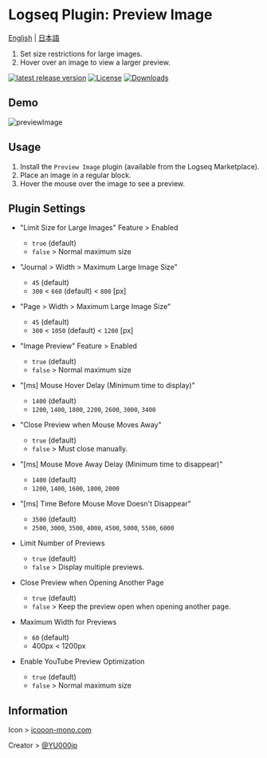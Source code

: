 # Logseq Plugin: Preview Image

[English](https://github.com/YU000jp/logseq-plugin-preview-image) | [日本語](https://github.com/YU000jp/logseq-plugin-preview-image/blob/main/README.ja.md)

1. Set size restrictions for large images.
1. Hover over an image to view a larger preview.

[![latest release version](https://img.shields.io/github/v/release/YU000jp/logseq-plugin-preview-image)](https://github.com/YU000jp/logseq-plugin-preview-image/releases)
[![License](https://img.shields.io/github/license/YU000jp/logseq-plugin-preview-image?color=blue)](https://github.com/YU000jp/logseq-plugin-preview-image/LICENSE)
[![Downloads](https://img.shields.io/github/downloads/YU000jp/logseq-plugin-preview-image/total.svg)](https://github.com/YU000jp/logseq-plugin-preview-image/releases)

## Demo

![previewImage](https://github.com/YU000jp/logseq-plugin-preview-image/assets/111847207/ad7cafe2-c449-4807-b14a-b5315c0a639e)

## Usage

1. Install the `Preview Image` plugin (available from the Logseq Marketplace).
1. Place an image in a regular block.
1. Hover the mouse over the image to see a preview.

## Plugin Settings

- "Limit Size for Large Images" Feature > Enabled
  - `true` (default)
  - `false` > Normal maximum size

- "Journal > Width > Maximum Large Image Size"
  - `45` (default)
  - `300` < `660` (default) < `800` [px]

- "Page > Width > Maximum Large Image Size"
  - `45` (default)
  - `300` < `1050` (default) < `1200` [px]

- "Image Preview" Feature > Enabled
  - `true` (default)
  - `false` > Normal maximum size

- "[ms] Mouse Hover Delay (Minimum time to display)"
  - `1400` (default)
  - `1200`, `1400`, `1800`, `2200`, `2600`, `3000`, `3400`

- "Close Preview when Mouse Moves Away"
  - `true` (default)
  - `false` > Must close manually.

- "[ms] Mouse Move Away Delay (Minimum time to disappear)"
  - `1400` (default)
  - `1200`, `1400`, `1600`, `1800`, `2000`

- "[ms] Time Before Mouse Move Doesn't Disappear"
  - `3500` (default)
  - `2500`, `3000`, `3500`, `4000`, `4500`, `5000`, `5500`, `6000`

- Limit Number of Previews
  - `true` (default)
  - `false` > Display multiple previews.

- Close Preview when Opening Another Page
  - `true` (default)
  - `false` > Keep the preview open when opening another page.

- Maximum Width for Previews
  - `60` (default)
  - 400px < 1200px

- Enable YouTube Preview Optimization
  - `true` (default)
  - `false` > Normal maximum size

## Information

Icon > [icooon-mono.com](https://icooon-mono.com/00039-%e6%a4%9c%e7%b4%a2%e7%94%a8%e3%81%ae%e8%99%ab%e7%9c%bc%e9%8f%a1%e3%82%a2%e3%82%a4%e3%82%b3%e3%83%b3%e7%b4%a0%e6%9d%90/)

Creator > [@YU000jp](https://github.com/YU000jp)
